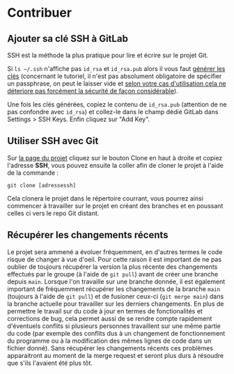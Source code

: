 # Contribuer

## Ajouter sa clé SSH à GitLab
SSH est la méthode la plus pratique pour lire et écrire sur le projet Git.

Si `ls ~/.ssh` n'affiche pas `id_rsa` et `id_rsa.pub` alors il vous faut [générer les clés](https://docs.github.com/en/github/authenticating-to-github/generating-a-new-ssh-key-and-adding-it-to-the-ssh-agent) (concernant le tutoriel, il n'est pas absolument obligatoire de spécifier un passphrase, on peut le laisser vide et [selon votre cas d'utilisation cela ne déteriore pas forcément la sécurité de façon considérable](https://superuser.com/questions/261361/do-i-need-to-have-a-passphrase-for-my-ssh-rsa-key)).

Une fois les clés générées, copiez le contenu de `id_rsa.pub` (attention de ne pas confondre avec `id_rsa`) et collez-le dans le champ dédié GitLab dans Settings > SSH Keys. Enfin cliquez sur "Add Key".

## Utiliser SSH avec Git
Sur [la page du projet](https://git.unistra.fr/pi2021-ab/projet-integrateur) cliquez sur le bouton Clone en haut à droite et copiez l'adresse **SSH**, vous pouvez ensuite la coller afin de cloner le projet à l'aide de la commande :
```
git clone [adressessh]
```

Cela clonera le projet dans le répertoire courrant, vous pourrez ainsi commencer à travailler sur le projet en créant des branches et en poussant celles ci vers le repo Git distant.

## Récupérer les changements récents
Le projet sera ammené a évoluer fréquemment, en d'autres termes le code risque de changer à vue d'oeil. Pour cette raison il est important de ne pas oublier de toujours récupérer la version la plus récente des changements effectués par le groupe (à l'aide de `git pull`) avant de créer une branche depuis `main`.
Lorsque l'on travaille sur une branche donnée, il est également important de fréquemment récupérer les changements de la branche `main` (toujours à l'aide de `git pull`) et de fusioner ceux-ci (`git merge main`) dans la branche actuelle pour travailler sur les derniers changements.
En plus de permettre le travail sur du code à jour en termes de fonctionalités et corrections de bug, cela permet aussi de se rendre compte rapidement d'éventuels conflits si plusieurs personnes travaillent sur une même partie du code (par exemple des conflits dus à un changement de fonctionnement du programme ou à la modification des mêmes lignes de code dans un fichier donné). Sans récupérer les changements récents ces problèmes apparaitront au moment de la merge request et seront plus durs à résoudre que s'ils l'avaient été plus tôt.
